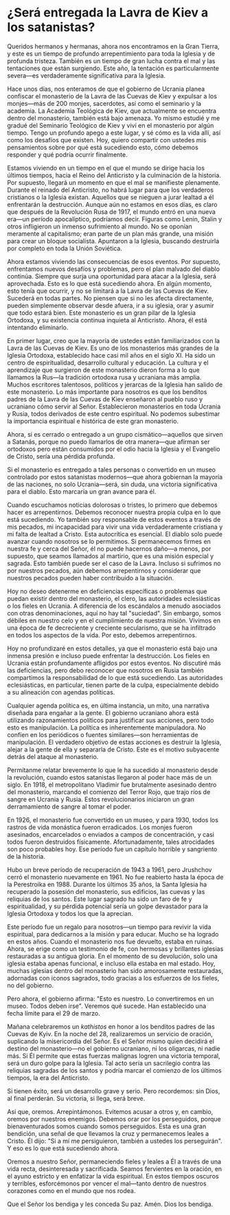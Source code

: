 # ¿Será entregada la Lavra de Kiev a los satanistas?

Queridos hermanos y hermanas, ahora nos encontramos en la Gran Tierra, y este es un tiempo de profundo arrepentimiento para toda la Iglesia y de profunda tristeza. También es un tiempo de gran lucha contra el mal y las tentaciones que están surgiendo. Este año, la tentación es particularmente severa—es verdaderamente significativa para la Iglesia.

Hace unos días, nos enteramos de que el gobierno de Ucrania planea confiscar el monasterio de la Lavra de las Cuevas de Kiev y expulsar a los monjes—más de 200 monjes, sacerdotes, así como el seminario y la academia. La Academia Teológica de Kiev, que actualmente se encuentra dentro del monasterio, también está bajo amenaza. Yo mismo estudié y me gradué del Seminario Teológico de Kiev y viví en el monasterio por algún tiempo. Tengo un profundo apego a este lugar, y sé cómo es la vida allí, así como los desafíos que existen. Hoy, quiero compartir con ustedes mis pensamientos sobre por qué está sucediendo esto, cómo debemos responder y qué podría ocurrir finalmente.

Estamos viviendo en un tiempo en el que el mundo se dirige hacia los últimos tiempos, hacia el Reino del Anticristo y la culminación de la historia. Por supuesto, llegará un momento en que el mal se manifieste plenamente. Durante el reinado del Anticristo, no habrá lugar para que los verdaderos cristianos o la Iglesia existan. Aquellos que se nieguen a jurar lealtad a él enfrentarán la destrucción. Aunque aún no estamos en esos días, es claro que después de la Revolución Rusa de 1917, el mundo entró en una nueva era—un período apocalíptico, podríamos decir. Figuras como Lenin, Stalin y otros infligieron un inmenso sufrimiento al mundo. No se oponían meramente al capitalismo; eran parte de un plan más grande, una misión para crear un bloque socialista. Apuntaron a la Iglesia, buscando destruirla por completo en toda la Unión Soviética.

Ahora estamos viviendo las consecuencias de esos eventos. Por supuesto, enfrentamos nuevos desafíos y problemas, pero el plan malvado del diablo continúa. Siempre que surja una oportunidad para atacar a la Iglesia, será aprovechada. Esto es lo que está sucediendo ahora. En algún momento, esto tenía que ocurrir, y no se limitará a la Lavra de las Cuevas de Kiev. Sucederá en todas partes. No piensen que si no les afecta directamente, pueden simplemente observar desde afuera, ir a su iglesia, orar y asumir que todo estará bien. Este monasterio es un gran pilar de la Iglesia Ortodoxa, y su existencia continua inquieta al Anticristo. Ahora, él está intentando eliminarlo.

En primer lugar, creo que la mayoría de ustedes están familiarizados con la Lavra de las Cuevas de Kiev. Es uno de los monasterios más grandes de la Iglesia Ortodoxa, establecido hace casi mil años en el siglo XI. Ha sido un centro de espiritualidad, desarrollo cultural y educación. La cultura y el aprendizaje que surgieron de este monasterio dieron forma a lo que llamamos la Rus—la tradición ortodoxa rusa y ucraniana más amplia. Muchos escritores talentosos, políticos y jerarcas de la Iglesia han salido de este monasterio. Lo más importante para nosotros es que los benditos padres de la Lavra de las Cuevas de Kiev enseñaron al pueblo ruso y ucraniano cómo servir al Señor. Establecieron monasterios en toda Ucrania y Rusia, todos derivados de este centro espiritual. No podemos subestimar la importancia espiritual e histórica de este gran monasterio.

Ahora, si es cerrado o entregado a un grupo cismático—aquellos que sirven a Satanás, porque no puedo llamarlos de otra manera—que afirman ser ortodoxos pero están consumidos por el odio hacia la Iglesia y el Evangelio de Cristo, sería una pérdida profunda.

Si el monasterio es entregado a tales personas o convertido en un museo controlado por estos satanistas modernos—que ahora gobiernan la mayoría de las naciones, no solo Ucrania—será, sin duda, una victoria significativa para el diablo. Esto marcaría un gran avance para él.  

Cuando escuchamos noticias dolorosas o tristes, lo primero que debemos hacer es arrepentirnos. Debemos reconocer nuestra propia culpa en lo que está sucediendo. Yo también soy responsable de estos eventos a través de mis pecados, mi incapacidad para vivir una vida verdaderamente cristiana y mi falta de lealtad a Cristo. Esta autocrítica es esencial. El diablo solo puede avanzar cuando nosotros se lo permitimos. Si permanecemos firmes en nuestra fe y cerca del Señor, él no puede hacernos daño—a menos, por supuesto, que seamos llamados al martirio, que es una misión especial y sagrada. Esto también puede ser el caso de la Lavra. Incluso si sufrimos no por nuestros pecados, aún debemos arrepentirnos y considerar que nuestros pecados pueden haber contribuido a la situación.  

Hoy no deseo detenerme en deficiencias específicas o problemas que puedan existir dentro del monasterio, el clero, las autoridades eclesiásticas o los fieles en Ucrania. A diferencia de los escándalos a menudo asociados con otras denominaciones, aquí no hay tal "suciedad". Sin embargo, somos débiles en nuestro celo y en el cumplimiento de nuestra misión. Vivimos en una época de fe decreciente y creciente secularismo, que se ha infiltrado en todos los aspectos de la vida. Por esto, debemos arrepentirnos.  

Hoy no profundizaré en estos detalles, ya que el monasterio está bajo una inmensa presión e incluso puede enfrentar la destrucción. Los fieles en Ucrania están profundamente afligidos por estos eventos. No discutiré más las deficiencias, pero debo reconocer que nosotros en Rusia también compartimos la responsabilidad de lo que está sucediendo. Las autoridades eclesiásticas, en particular, tienen parte de la culpa, especialmente debido a su alineación con agendas políticas.  

Cualquier agenda política es, en última instancia, un mito, una narrativa diseñada para engañar a la gente. El gobierno ucraniano ahora está utilizando razonamientos políticos para justificar sus acciones, pero todo esto es manipulación. La política es inherentemente manipuladora. No confíen en los periódicos o fuentes similares—son herramientas de manipulación. El verdadero objetivo de estas acciones es destruir la Iglesia, alejar a la gente de ella y separarla de Cristo. Este es el motivo subyacente detrás del ataque al monasterio.  

Permítanme relatar brevemente lo que le ha sucedido al monasterio desde la revolución, cuando estos satanistas llegaron al poder hace más de un siglo. En 1918, el metropolitano Vladimir fue brutalmente asesinado dentro del monasterio, marcando el comienzo del Terror Rojo, que trajo ríos de sangre en Ucrania y Rusia. Estos revolucionarios iniciaron un gran derramamiento de sangre al tomar el poder.  

En 1926, el monasterio fue convertido en un museo, y para 1930, todos los rastros de vida monástica fueron erradicados. Los monjes fueron asesinados, encarcelados o enviados a campos de concentración, y casi todos fueron destruidos físicamente. Afortunadamente, tales atrocidades son poco probables hoy. Ese período fue un capítulo horrible y sangriento de la historia.  

Hubo un breve período de recuperación de 1943 a 1961, pero Jrushchov cerró el monasterio nuevamente en 1961. No fue reabierto hasta la época de la Perestroika en 1988. Durante los últimos 35 años, la Santa Iglesia ha recuperado la posesión del monasterio, sus edificios, las cuevas y las reliquias de los santos. Este lugar sagrado ha sido un faro de fe y espiritualidad, y su pérdida potencial sería un golpe devastador para la Iglesia Ortodoxa y todos los que la aprecian.  

Este período fue un regalo para nosotros—un tiempo para revivir la vida espiritual, para dedicarnos a la misión y para educar. Mucho se ha logrado en estos años. Cuando el monasterio nos fue devuelto, estaba en ruinas. Ahora, se erige como un testimonio de fe, con hermosas y brillantes iglesias restauradas a su antigua gloria. En el momento de su devolución, solo una iglesia estaba apenas funcional, e incluso ella estaba en mal estado. Hoy, muchas iglesias dentro del monasterio han sido amorosamente restauradas, adornadas con iconos sagrados, todo gracias a los esfuerzos de los fieles, no del gobierno.  

Pero ahora, el gobierno afirma: "Esto es nuestro. Lo convertiremos en un museo. Todos deben irse". Veremos qué sucede. Han establecido una fecha límite para el 29 de marzo.  

Mañana celebraremos un *kathistos* en honor a los benditos padres de las Cuevas de Kyiv. En la noche del 28, realizaremos un servicio de oración, suplicando la misericordia del Señor. Es el Señor mismo quien decidirá el destino del monasterio—no el gobierno ucraniano, ni los oligarcas, ni nadie más. Si Él permite que estas fuerzas malignas logren una victoria temporal, será un duro golpe para la Iglesia. Tal acto sería un sacrilegio contra las reliquias sagradas de los santos y podría marcar el comienzo de los últimos tiempos, la era del Anticristo.  

Si tienen éxito, será un desarrollo grave y serio. Pero recordemos: sin Dios, al final perderán. Su victoria, si llega, será breve.  

Así que, oremos. Arrepintámonos. Evitemos acusar a otros y, en cambio, oremos por nuestros enemigos. Debemos orar por los perseguidos, porque bienaventurados somos cuando somos perseguidos. Esta es una gran bendición, una señal de que llevamos la cruz y permanecemos leales a Cristo. Él dijo: "Si a mí me persiguieron, también a ustedes los perseguirán". Y eso es lo que está sucediendo ahora.  

Oremos a nuestro Señor, permaneciendo fieles y leales a Él a través de una vida recta, desinteresada y sacrificada. Seamos fervientes en la oración, en el ayuno estricto y en enfatizar la vida espiritual. En estos tiempos oscuros y terribles, esforcémonos por vencer el mal—tanto dentro de nuestros corazones como en el mundo que nos rodea.  

Que el Señor los bendiga y les conceda Su paz. Amén. Dios los bendiga.

